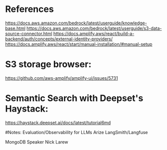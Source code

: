 # References

https://docs.aws.amazon.com/bedrock/latest/userguide/knowledge-base.html
https://docs.aws.amazon.com/bedrock/latest/userguide/s3-data-source-connector.html
https://docs.amplify.aws/react/build-a-backend/auth/concepts/external-identity-providers/
https://docs.amplify.aws/react/start/manual-installation/#manual-setup

# S3 storage browser:

https://github.com/aws-amplify/amplify-ui/issues/5731

# Semantic Search with Deepset's Haystack:

https://haystack.deepset.ai/docs/latest/tutorial6md

#Notes:
Evaluation/Observability for LLMs
Arize
LangSmith/Langfuse

MongoDB
Speaker Nick Larew
